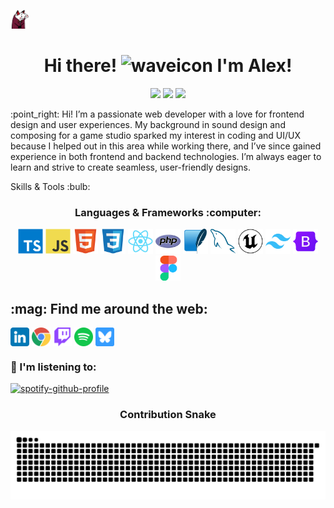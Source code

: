<img src="images/png/waiting_dain.png" height="30" alt="dainicon"> <h1 align="center">Hi there! <img src="https://user-images.githubusercontent.com/44104676/173990923-48b66056-0bff-472a-b5bf-faab4146e950.gif" height="40" alt="waveicon"> I'm Alex!</h1>

<p align="center">
    <img src="https://img.shields.io/badge/Enjoy-Coffee-C2FFC7?style=flat" />
    <img src="https://img.shields.io/badge/Love-Design-CB9DF0?style=flat" />
    <img src="https://img.shields.io/badge/Focus-Web%20Development-C2FFC7?style=flat" />
</p>

<p align="left">
:point_right: Hi! I’m a passionate web developer with a love for frontend design and user experiences. My background in sound design and composing for a game studio sparked my interest in coding and UI/UX because I helped out in this area while working there, and I’ve since gained experience in both frontend and backend technologies. I’m always eager to learn and strive to create seamless, user-friendly designs.
</p>

<summary>Skills & Tools :bulb:</summary>
<h3 align="center">Languages & Frameworks :computer:</h3>
<p align="center">
    <img src="https://raw.githubusercontent.com/devicons/devicon/master/icons/typescript/typescript-original.svg" alt="typescript" width="40" height="40"/>
    <img src="https://raw.githubusercontent.com/devicons/devicon/master/icons/javascript/javascript-original.svg" alt="javascript" width="40" height="40"/>
    <img src="https://raw.githubusercontent.com/devicons/devicon/master/icons/html5/html5-original.svg" alt="html5" width="40" height="40"/>
    <img src="https://raw.githubusercontent.com/devicons/devicon/master/icons/css3/css3-original.svg" alt="css" width="40" height="40"/>
    <img src="https://raw.githubusercontent.com/devicons/devicon/master/icons/react/react-original.svg" alt="react" width="40" height="40"/>
    <img src="https://raw.githubusercontent.com/devicons/devicon/master/icons/php/php-original.svg" alt="php" width="40" height="40"/>
    <img src="https://raw.githubusercontent.com/devicons/devicon/master/icons/sqlite/sqlite-original.svg" alt="sqlite" width="40" height="40"/>
    <img src="https://raw.githubusercontent.com/devicons/devicon/master/icons/mysql/mysql-original.svg" alt="mysql" width="40" height="40"/>
    <img src="https://raw.githubusercontent.com/devicons/devicon/master/icons/unrealengine/unrealengine-original.svg" alt="unrealengine" width="40" height="40"/>
    <img src="https://raw.githubusercontent.com/devicons/devicon/master/icons/tailwindcss/tailwindcss-original.svg" alt="tailwindcss" width="40" height="40"/>
    <img src="https://raw.githubusercontent.com/devicons/devicon/master/icons/bootstrap/bootstrap-original.svg" alt="bootstrap" width="40" height="40"/>
    <img src="https://raw.githubusercontent.com/devicons/devicon/master/icons/figma/figma-original.svg" alt="figma" width="40" height="40"/>
</p>

<h2>:mag: Find me around the web:</h2>

<p align="left">
<a href="https://www.linkedin.com/in/alexpanske/" target="blank"><img align="center" src="images/socials/linkedin.png" alt="linkdin" height="30" /></a>
<a href="http://panske.dev" target="blank"><img align="center" src="images/socials/chrome.png" alt="portfolio" height="30" /></a>
<a href="http://twitch.tv/dain_sounds" target="blank"><img align="center" src="images/socials/twitch.png" alt="twitch.tv" height="30" /></a>
<a href="https://open.spotify.com/artist/0WGxgRurCUtZPILs08KznX?si=KvqCXOBhQrWyYYijzs0alg" target="blank"><img align="center" src="images/socials/spotify.png" alt="spotify" height="30" /></a>
<a href="https://bsky.app/profile/dainsounds.nohit.club" target="blank"><img align="center" src="images/socials/bsky.png" alt="bluesky" height="30" /></a>
</p>

### :musical_note: I'm listening to:

[![spotify-github-profile](https://spotify-github-profile.kittinanx.com/api/view?uid=djnextec&cover_image=true&theme=natemoo-re&show_offline=true&background_color=121212&interchange=false&bar_color=53b14f&bar_color_cover=true)](https://github.com/kittinan/spotify-github-profile)

<h3 align="center">Contribution Snake</h3>

![snake gif](https://github.com/daincoding/daincoding/blob/output/github-snake-dark.svg)

<!--
**daincoding/daincoding** is a ✨ _special_ ✨ repository because its `README.md` (this file) appears on your GitHub profile.

Here are some ideas to get you started:

- 🔭 I’m currently working on ...
- 🌱 I’m currently learning ...
- 👯 I’m looking to collaborate on ...
- 🤔 I’m looking for help with ...
- 💬 Ask me about ...
- 📫 How to reach me: ...
- 😄 Pronouns: ...
- ⚡ Fun fact: ...
-->
